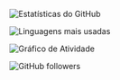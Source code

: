 ![Estatísticas do GitHub](https://github-readme-stats.vercel.app/api?username=GustaHz1&show_icons=true&theme=radical)

![Linguagens mais usadas](https://github-readme-stats.vercel.app/api/top-langs/?username=GustaHz1&layout=compact&theme=radical)

![Gráfico de Atividade](https://activity-graph.herokuapp.com/graph?username=GustaHz1&theme=dracula)

![GitHub followers](https://img.shields.io/github/followers/GustaHz1?style=social)




